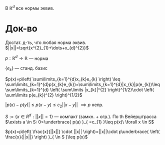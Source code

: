 В $\mathbb{R}^{d}$ все нормы эквив.
# Док-во

Достат. д-ть, что любая норма эквив. $||x||=\sqrt{x^{2}_{1}+\dots+x_{d}^{2}}$

$p:\mathbb{R}^{d}\to \mathbb{R}$ — норма

$\{ e_{k} \}$ — станд. базис

$p(x)=p\left( \sum\limits_{k=1}^{d}x_{k}e_{k} \right) \leq \sum\limits_{k=1}^{d}p(x_{k}e_{k})=\sum\limits_{k=1}^{d}|x_{k}|p(e_{k})\leq \sum\limits_{k=1}^{d} \left( \sum\limits |x_{k}|^{2} \right)^{1/2}\cdot \left( \sum\limits p(e_{k})^{2} \right)^{1/2}$

$|p(x)-p(y)|\leq p(x-y)\leq c_{2}||x-y||$ $\implies p$ непр.

$S:=\{ x \in R^{d}: ||x||=1 \}$ — компакт (замкн. + огр.). По th Вейерштрасса  $\exists a \in S: 0<\underbrace{ p(a) }_{ =c_{1} }\leq p(x)\ \forall x \in S$

$p(x)=p\left( \frac{x}{||x||} \cdot ||x|| \right)=||x||\cdot p\underbrace{ \left( \frac{x}{||x||} \right) }_{  \in S }\leq p(x)$